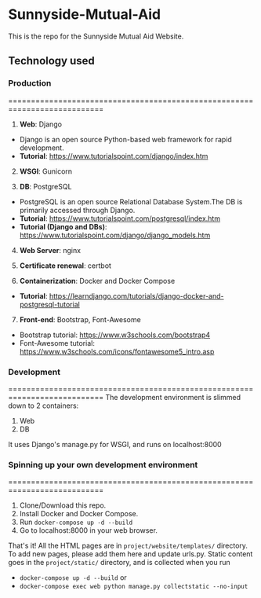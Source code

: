 # Sunnyside-Mutual-Aid
This is the repo for the Sunnyside Mutual Aid Website.

## Technology used
### Production
===========================================================================
1. **Web**: Django
+ Django is an open source Python-based web framework for rapid development.
+ **Tutorial**: https://www.tutorialspoint.com/django/index.htm

2. **WSGI**: Gunicorn

3. **DB**: PostgreSQL
+ PostgreSQL is an open source Relational Database System.The DB is primarily accessed through Django.
+ **Tutorial**: https://www.tutorialspoint.com/postgresql/index.htm
+ **Tutorial (Django and DBs)**: https://www.tutorialspoint.com/django/django_models.htm

4. **Web Server**: nginx

5. **Certificate renewal**: certbot

6. **Containerization**: Docker and Docker Compose
+ **Tutorial**: https://learndjango.com/tutorials/django-docker-and-postgresql-tutorial

7. **Front-end**: Bootstrap, Font-Awesome
+ Bootstrap tutorial: https://www.w3schools.com/bootstrap4
+ Font-Awesome tutorial: https://www.w3schools.com/icons/fontawesome5_intro.asp

### Development
===========================================================================
The development environment is slimmed down to 2 containers:
1. Web
2. DB

It uses Django's manage.py for WSGI, and runs on localhost:8000


### Spinning up your own development environment
===========================================================================
1. Clone/Download this repo.
2. Install Docker and Docker Compose.
3. Run `docker-compose up -d --build`
4. Go to localhost:8000 in your web browser.

That's it! All the HTML pages are in `project/website/templates/` directory. To add new pages, please add them here and update urls.py.
Static content goes in the `project/static/` directory, and is collected when you run 

+ `docker-compose up -d --build` or 
+ `docker-compose exec web python manage.py collectstatic --no-input`

